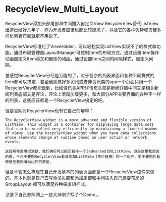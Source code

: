# RecycleView_Multi_Layout
RecyclerView添加头部尾部和中间插入自定义View
 RecyclerView替代ListView 出道已经好几年了，作为开发者应该也都比较熟悉了，以及它的各种优势和方便多样化列表布局就更不用说了。

RecyclerView标准化了ViewHolder，可以轻松实现ListView实现不了的样式和功能，通过布局管理器LayoutManager可控制Item的布局方式，通过设置Item操作动画自定义Item添加和删除的动画，通过设置Item之间的间隔样式，自定义间隔。

总感觉RecyclerView已经是万能的了，对于复杂的列表界面和各种不同样式的Item都可以搞定，甚至我感觉好多资讯或者非资讯类的app一个页面只用一个RecyclerView都能做到，比如资讯类APP详情页头部是新闻详情中间又是相关新闻列表底部又是评论，评论上滑动加载更多，和大部分APP主要界面的各种不一样的列表，这些应该都是一个RecyclerView搞定的吧。

但是官网对RecyclerView也有它自己的解释：

    The RecyclerView widget is a more advanced and flexible version of ListView. This widget is a container for displaying large data sets that can be scrolled very efficiently by maintaining a limited number of views. Use the RecyclerView widget when you have data collections whose elements change at runtime based on user action or network events.

    这段解释意境很清楚，我们确实可以把它看作一个[advanced]的ListView，但是这里我想说的是，千万不要把RecyclerView看成能和ListView［等价替换］的一个组件，更不要把它看做是拯救你滑动组件的救星。

但是不管怎么样现在自己开发基本的列表页面都是一个RecyclerView控件来做的，基本也就是自己去写添加头部和添加尾部和中间插入自己想要布局的GroupLayout 都可以满足各种需求UI样式。

记录下自己参照网上一些大神例子写了个Demo。、

